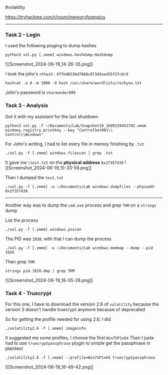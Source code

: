 #volatility

https://tryhackme.com/r/room/memoryforensics

---
### Task 2 - Login
I used the following pluging to dump hashes
```shell
python3 vol.py [.vmem] windows.hashdump.Hashdump
```

![[Screenshot_2024-06-19_14-26-35.png]]

I took the john's `nthash`  : `47fbd6536d7868c873d5ea455f2fc0c9`

```shell
hashcat -a 0 -m 1000 -O hash /usr/share/wordlists/rockyou.txt
```

John's password is `charmander999`

### Task 3 - Analysis
Got it with my assistant for the last shutdown
```shell
python3 vol.py -f ~/Documents/Lab/Snapshot19_1609159453792.vmem windows.registry.printkey --key "ControlSet001\\  
Control\\Windows"
```

For John's writing, I had to list every file in memoy finishing by `.txt`
```shell
./vol.py -f [.vmem] windows.filescan | grep .txt
```

It gave me `\test.txt` on the **physical address** `0x2f35f430`
![[Screenshot_2024-06-19_15-33-59.png]]

Then I dumped the `test.txt`
```shell
./vol.py -f [.vmem] -o ~/Documents/Lab windows.dumpfiles --physaddr 0x2f35f430
```

---

Another way was to dump the `cmd.exe` process and grep `THM` on a `strings` dump

List the process
```shell
./vol.py -f [.vmem] windows.psscan
```

The PID was `1920`, with that I can dump the process
```shell
./vol.py -f [.vmem] -o ~/Documents/Lab windows.memmap --dump --pid 1920
```

Then grep `THM`
```shell
strings pid.1920.dmp | grep THM
```

![[Screenshot_2024-06-19_16-05-28.png]]

### Task 4 - Truecrypt
For this one, I have to download the version 2.6 of `volatility` because the version 3 doesn't handle truecrypt anymore because of deprecated

So for getting the profile needed for using 2.6, I did
```shell
./volatility2.6 -f [.vmem] imageinfo
```

It suggested me some profiles, I choose the first `Win7SP1x64`
Then I juste had to use `truecryptpassphrase` plugin to simple get the passphrase in plaintext
```shell
./volatility2.6 -f [.vmem] --profile=Win7SP1x64 truecryptpassphrase
```

![[Screenshot_2024-06-19_16-49-42.png]]

